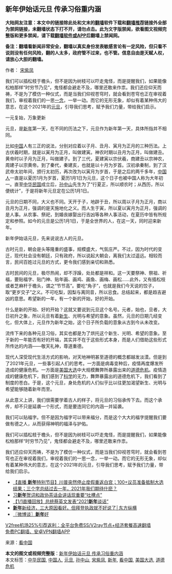  <h2>新年伊始话元旦 传承习俗重内涵</h2> <p class="notice"><b>大陆网友注意：本文中的链接除此处和文末的<a href="https://github.com/bannedbook/fanqiang" >翻墙</a>软件下载和<a href="https://github.com/killgcd/justmysocks/blob/master/README.md">翻墙推荐</a>链接外全部为禁网链接，未翻墙状态下打不开，请勿点击。此为文字版禁闻，欲看图文视频完整版和更多禁闻，请下载<a href="https://github.com/bannedbook/fanqiang">翻墙软件或APP</a>后翻墙上禁闻网。</p><p>备注：翻墙看新闻非常安全，翻墙以真实身份发表敏感言论有一定风险，但只看不说则没有任何风险，翻的人太多，政府管不过来，也不管。信息自由是天赋人权，请放心大胆的翻墙。</b></p>  <div class="entry"> <p>作者： <a href="https://www.bannedbook.org/bnews/tag/%e5%ae%8b%e7%b4%ab%e5%87%a4/" class="st_tag internal_tag" rel="tag" title="标签 宋紫凤 下的日志">宋紫凤</a></p> <p id="summary">我们可以插松枝于檐头，但不是因为树枝可以吓走鬼怪，而是提醒我们，如果能像松柏那样“时穷节乃见”，鬼怪都会避走不及，哪里还敢来作祟。我们还应仰天而祷，不是为了模仿一种仪式，而是当我们仰视苍穹时，就会看到苍穹也正在审视着我们，审视着我们的一思<span class='wp_keywordlink'><a href="https://www.bannedbook.org/forum2/topic13.html" title="小冊子：一念決定未來（更新版）" target="_blank">一念</a></span>，一举一动。而它的无形无象，却似有着某种伟大的意志，在这个2021年的<a href="https://www.bannedbook.org/bnews/tag/%e5%85%83%e6%97%a6/" class="st_tag internal_tag" rel="tag" title="标签 元旦 下的日志">元旦</a>，引导我们思考，赋予我们力量，带给我们启示。</p> <p id="conimg">一元复始，万象更新</p> <p>元旦，是<a href="https://www.bannedbook.org/bnews/tag/%E6%96%B0%E5%B9%B4/" class="st_tag internal_tag" rel="tag" title="标签 新年 下的日志">新年</a>第一天，在不同的历法之下，元旦作为新年第一天，具体所指并不相同。</p>  <p>比如<span class='wp_keywordlink_affiliate'><a href="https://www.bannedbook.org/" title="中国" target="_blank">中国</a></span>人有三正的说法，分别对应着以子月、丑月、寅月为正月的三种历法。上古伏羲时期，就是以寅月为正月，叫做建寅。神农时期以丑月为正月，叫做建丑。黄帝时以子月为正月，叫做建子。到了三代，夏建寅以宗伏羲，商建丑以宗神农，周建子以宗黄帝。到了秦代，秦建亥，也就是以十月为岁首。汉初承秦制，到了汉武帝太初年间，颁行太初历，再次改为以寅月为岁首，于是之后的两千多年，<a href="https://www.bannedbook.org/bnews/tag/%e4%b8%ad%e5%9b%bd%e4%ba%ba/" class="st_tag internal_tag" rel="tag" title="标签 中国人 下的日志">中国人</a>一直是以夏历1月为岁首，夏历1月1日为元旦，这个日子也被中国人称为大年初一。直至<a href="https://www.bannedbook.org/bnews/tag/%e4%b8%ad%e5%8d%8e%e6%b0%91%e5%9b%bd/" class="st_tag internal_tag" rel="tag" title="标签 中华民国 下的日志">中华民国</a>成立后，<a href="https://www.bannedbook.org/bnews/tag/%e5%ad%99%e4%b8%ad%e5%b1%b1/" class="st_tag internal_tag" rel="tag" title="标签 孙中山 下的日志">孙中山</a>先生为了“行夏正，所以顺农时；从西历，所以便统计”，于是将新年元旦定在公历1月1日。</p> <p>元旦的日期不同，大义也不同。天开于子，地辟于丑，所以周以子月为正月，商以丑月为正月，强调的是天施地化之义。而人生于寅，所以夏以寅月为正月，强调的是人事。从农事、祭祀，到婚丧嫁娶出行吉凶等各种人事活动，在夏历中皆有所规定和参照。如今的元旦是公历1月1日，于是全世界的人，在这一天，同时迎来新年。</p> <p>新年伊始话元旦，先来说说古人的元旦。</p> <p>古时元旦，朝会是头等隆重的盛事，规模盛大，气氛庄严。不过，因为时代的变迁，现代社会没有朝廷，只有政府，所以说起大朝会，离我们太过遥远。相较而言，民间百姓过元旦的方式，更令我们感到亲切和熟悉。</p>  <p>古时民间的元旦，极尽热闹，却不浮躁，处处都是祥和。这一天要祭神、祭祖、祈福，要贴福字、贴门神、贴年画、画鸡、画鱼、画梅、画松……此外，又有插松枝或者芝麻杆于檐头，谓之“节节高”。要吃“角子”，也就是我们今天说的饺子，取“更岁交子”之义。不可吃梨，因梨与离同音，所以忌食。总结起来，都是趋吉避凶的意思。希望新的一年，有一个新的开始，好的开始。</p> <p>什么是新的开始、好的开始？这就又要说到元旦这个名号。元者，始也，旦者，大日初升之象，所以元旦有着<span class='wp_keywordlink'><a href="https://www.bannedbook.org/forum2/topic1642.html" title="正见网《新生》" target="_blank">新生</a></span>、光明与希望的意象。虽然，元旦的日期几经变化，但大体上，元旦作为新年之始，这个日子所负载的意象从古到今从未改变。</p> <p>流传下来的各种元旦习俗，其实也都是为了烘托这个新生、光明、希望的意象。至于新的一年能否有好的开端，其实并不在于这些形式本身，而是人们借助这些形式所传达的内涵——敬天礼神，尊道重德。</p> <p>现代人深受现代生活方式的影响，对天地神明甚至道德的概念都越发淡漠。但是到了2021年元旦，一些事引起人们的思考。一方面是病毒变种后，疫情再度爆发所造成的健康危机。一方面是<a href="https://www.bannedbook.org/bnews/tag/%e7%be%8e%e5%9b%bd%e5%a4%a7%e9%80%89/" class="st_tag internal_tag" rel="tag" title="标签 美国大选 下的日志">美国大选</a>中大规模舞弊所暴露出来的<a href="https://www.bannedbook.org/bnews/tag/%E9%81%93%E5%BE%B7%E5%8D%B1%E6%9C%BA/" class="st_tag internal_tag" rel="tag" title="标签 道德危机 下的日志">道德危机</a>。疫情造成的健康危机下，我们感到了<span class='wp_keywordlink'><a href="https://www.bannedbook.org/forum11/topic309.html" title="禁片：“科学”的棍子" target="_blank">科学</a></span>的无力，舞弊暴露出的道德危机下，我们看到了制度的苍白。于是，这个元旦，身处危机的人们似乎比以往更加渴望新生、光明与希望能够随着新年而至。</p>  <p>从此意义上讲，我们很需要学着古人的样子，将元旦的习俗承传下去。而这个承传，却不只是延袭一个形式，而是要连同它的内涵一并延袭。</p> <p>我们可以贴福字。但不是因为福字可以带来福分，而是这个大大的福字提醒我们要做有德之人，从而获得神明的福泽与护佑。</p> <p>我们可以插松枝于檐头，但不是因为树枝可以吓走鬼怪，而是提醒我们，如果能像松柏那样“时穷节乃见”，鬼怪都会避走不及，哪里还敢来作祟。</p> <p>我们还应仰天而祷，不是为了模仿一种仪式，而是当我们仰视苍穹时，就会看到苍穹也正在审视着我们，审视着我们的一思一念，一举一动。而它的无形无象，却似有着某种伟大的意志，在这个2021年的元旦，引导我们思考，赋予我们力量，带给我们启示。</p>  <ul class='op-related-articles' title='相关阅读'> <li><a href='https://www.bannedbook.org/bnews/bannedvideo/20210101/1458929.html' target='_blank'>【直播 <b>新年</b>特别节目】川普突然停止度假重返白宫；100+议员准备抵制大选结果；三个字总结过去一年，2021年我们期待什麽？</a></li> <li><a href='https://www.bannedbook.org/bnews/comments/20210101/1458926.html' target='_blank'>习<b>新年</b>贺词和政协茶话会讲话现重要“吐槽点”</a></li> <li><a href='https://www.bannedbook.org/bnews/bannedvideo/20210101/1458911.html' target='_blank'>【1/1直播回放】总统蔡英文发表“2021<b>新年</b>谈话”</a></li> <li><a href='https://www.bannedbook.org/bnews/bannedvideo/20210101/1458910.html' target='_blank'><b>新年</b>新经济，三大原因看好。但拜登执政就不好说了│东方纵横</a></li> <li><a href='https://www.bannedbook.org/bnews/ssgc/20210101/1458887.html' target='_blank'>〖微博谈〗<b>新年</b>好</a></li> </ul> <p class="texttj"> <a href="https://www.bannedbook.org/forum23/topic22702.html" target="_blank">V2free机场25%引荐返利：全平台免费SS/V2ray节点+经济套餐高速翻墙</a><br/> <a href="https://github.com/bannedbook/fanqiang/wiki/%E7%A6%81%E9%97%BB%E7%BD%91%E5%AE%89%E5%8D%93%E7%BF%BB%E5%A2%99%E6%96%B0%E9%97%BBAPP" target="_blank">免费PC翻墙、安卓VPN翻墙APP</a></p><p> 来源：<span class='wp_keywordlink_affiliate'><a href="https://www.secretchina.com/" title="看中国" target="_blank">看中国</a></span> </p><a name='sharetosocial'></a>       <div><b>本文的图文或视频完整版</b>：<a href='https://www.bannedbook.org/bnews/comments/20210101/1458939.html'>新年伊始话元旦 传承习俗重内涵</a></div>  </div><!--END ENTRY--> <div class="postfooter"> <div>本文标签：<a href="https://www.bannedbook.org/bnews/tag/%e4%b8%ad%e5%8d%8e%e6%b0%91%e5%9b%bd/" rel="tag">中华民国</a>, <a href="https://www.bannedbook.org/bnews/tag/%e4%b8%ad%e5%9b%bd%e4%ba%ba/" rel="tag">中国人</a>, <a href="https://www.bannedbook.org/bnews/tag/%e5%85%83%e6%97%a6/" rel="tag">元旦</a>, <a href="https://www.bannedbook.org/bnews/tag/%e5%ad%99%e4%b8%ad%e5%b1%b1/" rel="tag">孙中山</a>, <a href="https://www.bannedbook.org/bnews/tag/%e5%ae%8b%e7%b4%ab%e5%87%a4/" rel="tag">宋紫凤</a>, <a href="https://www.bannedbook.org/bnews/tag/%E6%96%B0%E5%B9%B4/" rel="tag">新年</a>, <a href="https://www.bannedbook.org/bnews/tag/%e7%9c%8b%e4%b8%ad%e5%9b%bd/" rel="tag">看中国</a>, <a href="https://www.bannedbook.org/bnews/tag/%e7%be%8e%e5%9b%bd%e5%a4%a7%e9%80%89/" rel="tag">美国大选</a>, <a href="https://www.bannedbook.org/bnews/tag/%E9%81%93%E5%BE%B7%E5%8D%B1%E6%9C%BA/" rel="tag">道德危机</a></div>  </div><!--END POSTFOOTER--> 